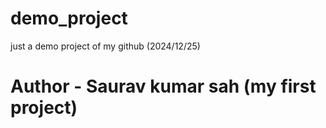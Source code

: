# demo_project
just a demo project of my github (2024/12/25) 
<br>
<h1>Author - Saurav kumar sah (my first project)</h1>
